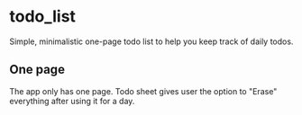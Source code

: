 # todo_list

Simple, minimalistic one-page todo list to help you keep track of daily todos.

## One page

The app only has one page. Todo sheet gives user the option to "Erase" everything after using it for a day.

